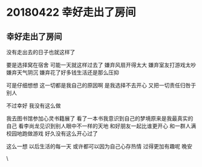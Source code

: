 # 20180422 幸好走出了房间

## 幸好走出了房间

没有走出去的日子也就这样了

要是选择窝在宿舍 可能一天就这样过去了 嫌弃风扇开得太大 嫌弃室友打游戏太吵 嫌弃天气阴沉 嫌弃花了好多钱生活还是那么压抑

可是仔细想想 这一切都是我自己的原因啊 是我选择不去开心 又把一切责任归咎于别人

不过幸好 我没有这么做

我去图书馆参加心灵书籍展了 看了一本书我意识到自己的梦境原来是我最真实的自己 看李尚龙见识到别人眼中不一样的天地 和好朋友一起比谁更开心 和一群人满校园地跑做游戏 好久没有这么开心过了

这么一想 以后生活的每一天 或许都可以因为自己心存热情 过得更加有趣呢 晚安

\
